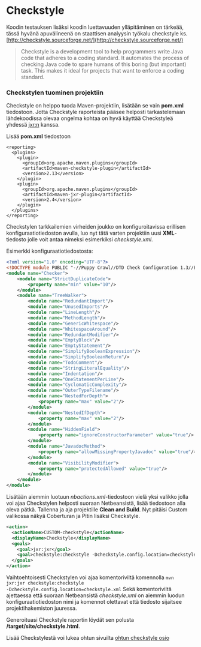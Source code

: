 # Checkstyle

Koodin testauksen lisäksi koodin luettavuuden ylläpitäminen on tärkeää, tässä hyvänä apuvälineenä on staattisen analyysin työkalu checkstyle ks. [http://checkstyle.sourceforge.net/](http://checkstyle.sourceforge.net/)

>Checkstyle is a development tool to help programmers write Java code that adheres to a coding standard. It automates the process of checking Java code to spare humans of this boring (but important) task. This makes it ideal for projects that want to enforce a coding standard.

### Checkstylen tuominen projektiin

Checkstyle on helppo tuoda Maven-projektiin, lisätään se vain **pom.xml** tiedostoon. Jotta Checkstyle raporteista pääsee helposti tarkastelemaan lähdekoodissa olevaa ongelma kohtaa on hyvä käyttää Checkstyleä yhdessä [jxr:n](http://maven.apache.org/plugins/maven-jxr-plugin/) kanssa. 

Lisää **pom.xml** tiedostoon
```
<reporting>
  <plugins>
    <plugin>
      <groupId>org.apache.maven.plugins</groupId>
      <artifactId>maven-checkstyle-plugin</artifactId>
      <version>2.13</version>
    </plugin>
    <plugin>
      <groupId>org.apache.maven.plugins</groupId>
      <artifactId>maven-jxr-plugin</artifactId>
      <version>2.4</version>
    </plugin>
  </plugins>
</reporting>
```

Checkstylen tarkkailemien virheiden joukko on konfiguroitavissa erillisen konfiguraatiotiedoston avulla, luo nyt tätä varten projektiin uusi **XML**-tiedosto jolle voit antaa nimeksi esimerkiksi _checkstyle.xml_. 

Esimerkki konfiguraatiotiedostosta:

```xml
<?xml version="1.0" encoding="UTF-8"?>
<!DOCTYPE module PUBLIC "-//Puppy Crawl//DTD Check Configuration 1.3//EN" "http://www.puppycrawl.com/dtds/configuration_1_3.dtd">
<module name="Checker">
    <module name="StrictDuplicateCode">
        <property name="min" value="10"/>
    </module>
    <module name="TreeWalker">
        <module name="RedundantImport"/>
        <module name="UnusedImports"/>
        <module name="LineLength"/>
        <module name="MethodLength"/>
        <module name="GenericWhitespace"/>
        <module name="WhitespaceAround"/>
        <module name="RedundantModifier"/>
        <module name="EmptyBlock"/>
        <module name="EmptyStatement"/>
        <module name="SimplifyBooleanExpression"/>
        <module name="SimplifyBooleanReturn"/>
        <module name="TodoComment"/>
        <module name="StringLiteralEquality"/>
        <module name="Indentation"/>
        <module name="OneStatementPerLine"/>
        <module name="CyclomaticComplexity"/>
        <module name="OuterTypeFilename"/>
        <module name="NestedForDepth">
            <property name="max" value="2"/>
        </module>
        <module name="NestedIfDepth">
            <property name="max" value="2"/>
        </module>
        <module name="HiddenField">
            <property name="ignoreConstructorParameter" value="true"/>
        </module>
        <module name="JavadocMethod">
            <property name="allowMissingPropertyJavadoc" value="true"/>
        </module>
        <module name="VisibilityModifier">
            <property name="protectedAllowed" value="true"/>
        </module>
    </module>
</module>
```
Lisätään aiemmin luotuun _nbactions.xml_-tiedostoon vielä yksi valikko jolla voi ajaa Checkstylen helposti suoraan Netbeansistä, lisää tiedostoon alla oleva pätkä. Tallenna ja aja projektille **Clean and Build**. Nyt pitäisi Custom valikossa näkyä Coberturan ja Pitin lisäksi Checkstyle.

```xml
<action>
  <actionName>CUSTOM-checkstyle</actionName>
  <displayName>Checkstyle</displayName>
  <goals>
    <goal>jxr:jxr</goal>
    <goal>checkstyle:checkstyle -Dcheckstyle.config.location=checkstyle.xml</goal>
  </goals>
</action>
```

Vaihtoehtoisesti Checkstylen voi ajaa komentoriviltä komennolla <code>mvn jxr:jxr checkstyle:checkstyle -Dcheckstyle.config.location=checkstyle.xml</code> Sekä komentoriviltä ajettaessa että suoraan Netbeansistä _checkstyle.xml_ on aiemmin luodun konfiguraatiotiedoston nimi ja komennot olettavat että tiedosto sijaitsee projektihakemiston juuressa.

Generoituasi Checkstyle raportin löydät sen polusta **/target/site/checkstyle.html**.

Lisää Checkstylestä voi lukea ohtun sivuilta [ohtun checkstyle osio](https://github.com/mluukkai/ohtu2014/blob/master/web/laskari3.md)
